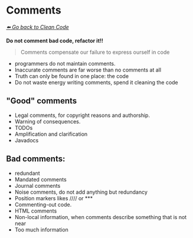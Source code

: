 # Comments

*[:arrow_left: Go back to Clean Code](./CLEAN_CODE_BOOK.md)*

**Do not comment bad code, refactor it!!**

> Comments compensate our failure to express ourself in code

- programmers do not maintain comments.
- Inaccurate comments are far worse than no comments at all
- Truth can only be found in one place: the code
- Do not waste energy writing comments, spend it cleaning the code

## "Good" comments
- Legal comments, for copyright reasons and authorship.
- Warning of consequences.
- TODOs
- Amplification and clarification
- Javadocs

## Bad comments:
- redundant
- Mandated comments
- Journal comments
- Noise comments, do not add anything but redundancy
- Position markers likes //// or ***
- Commenting-out code.
- HTML comments
- Non-local information, when comments describe something that is not near
- Too much information